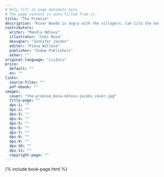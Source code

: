 ```yaml
---
# Only fill in page metadata here.
# The page content is auto-filled from it.
title: "The Promise"
description: "River Nanda is angry with the villagers. Can Cilo the herdboy keep his promise?"
contributors:
  writer: "Mandla Ndlovu"
  illustrator: "Subi Bosa"
  designer: "Jennifer Jacobs"
  editor: "Fiona Wallace"
  publisher: "Indwe Publishers"
  other: ""
original-language: "isiZulu"
price:
  default: ""
  en: ""
links:
  source-files: ""
  pdf-ebook: ""
images:
  cover: "the-promise_bosa-ndlovu-jacobs_cover.jpg"
  title-page: ""
  dps-1: ""
  dps-2: ""
  dps-3: ""
  dps-4: ""
  dps-5: ""
  dps-6: ""
  dps-7: ""
  dps-8: ""
  dps-9: ""
  dps-10: ""
  dps-11: ""
  copyright-page: ""
---
```


{% include book-page.html %}
